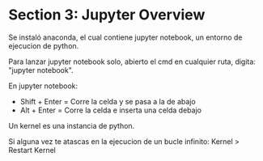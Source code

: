 # Section 3: Jupyter Overview

Se instaló anaconda, el cual contiene jupyter notebook, un entorno de ejecucion de python.

Para lanzar jupyter notebook solo, abierto el cmd en cualquier ruta, digita: "jupyter notebook".

En jupyter notebook:

-   Shift + Enter = Corre la celda y se pasa a la de abajo
-   Alt + Enter = Corre la celda e inserta una celda debajo

Un kernel es una instancia de python.

Si alguna vez te atascas en la ejecucion de un bucle infinito: Kernel > Restart Kernel










